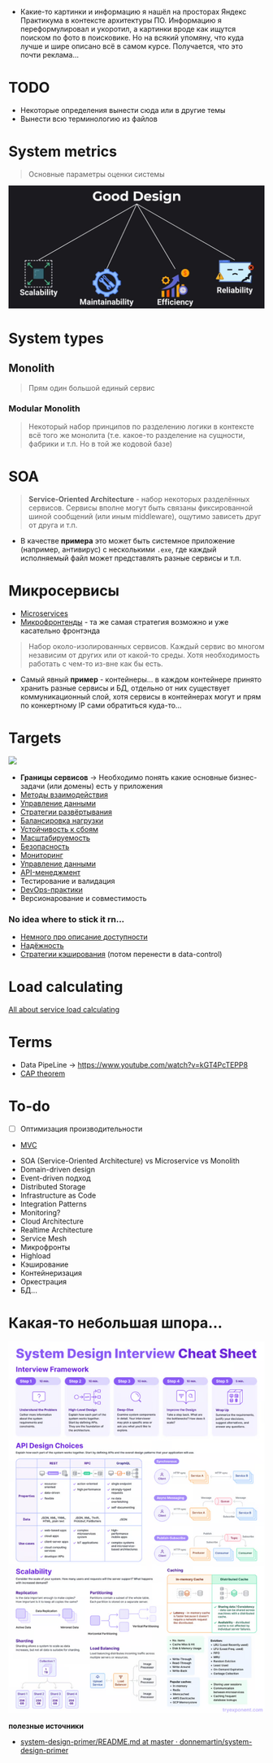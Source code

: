 * Какие-то картинки и информацию я нашёл на просторах Яндекс Практикума в контексте архитектуры ПО. 
  Информацию я переформулировал и укоротил, а картинки вроде как ищутся поиском по фото в поисковике. 
  Но на всякий упомяну, что куда лучше и шире описано всё в самом курсе. 
  Получается, что это почти реклама...
# TODO
* Некоторые определения вынести сюда или в другие темы
* Вынести всю терминологию из файлов
# System metrics
> Основные параметры оценки системы

![Pasted image 20241026133425](resources/image-storage/Pasted%20image%2020241026133425.png)
# System types
## Monolith
> Прям один большой единый сервис
### Modular Monolith
> Некоторый набор принципов по разделению логики в контексте всё того же монолита (т.е. какое-то разделение на сущности, фабрики и т.п. Но в той же кодовой базе)
# SOA 
> **Service-Oriented Architecture** - набор некоторых разделённых сервисов. Сервисы вполне могут быть связаны фиксированной шиной сообщений (или иным middleware), ощутимо зависеть друг от друга и т.п.
* В качестве **примера** это может быть системное приложение (например, антивирус) с несколькими `.exe`, где каждый исполняемый файл может представлять разные сервисы и т.п.
# Микросервисы
* [Microservices](resources/microservices.md)
* [Микрофронтенды](../frontend/resources/microfronts.md) - та же самая стратегия возможно и уже касательно фронтэнда

> Набор около-изолированных сервисов. Каждый сервис во многом независим от других или от какой-то среды. Хотя необходимость работать с чем-то из-вне как бы есть.
* Самый явный **пример** - контейнеры... в каждом контейнере принято хранить разные сервисы и БД, отдельно от них существует коммуникационный слой, хотя сервисы в контейнерах могут и прям по конкертному IP сами обратиться куда-то... 

# Targets
![](image-storage/14_printsipov_raboty_s_mikroservisami_2_1720695496.png)
* **Границы сервисов** -> Необходимо понять какие основные бизнес-задачи (или домены) есть у приложения
* [Методы взаимодействия](resources/comunication.md)
* [Управление данными](resources/data-control)
* [Стратегии развёртывания](resources/deploy-strategy.md)
* [Балансировка нагрузки](resources/load-balancer.md)
* [Устойчивость к сбоям](resources/resilience.md)
* [Масштабируемость](resources/scalability.md)
* [Безопасность](resources/security.md)
* [Мониторинг](resources/monitoring.md)
* [Управление данными](resources/data-control.md)
* [API-менеджмент](resources/api-management.md)
* Тестирование и валидация
* [DevOps-практики](resources/devops.md)
* Версионарование и совместимость
### No idea where to stick it rn...
* [Немного про описание доступности](resources/availability.md)
* [Надёжность](resources/realiability.md)
* [Стратегии кэширования](resources/cache.md) (потом перенести в data-control)
# Load calculating
[All about service load calculating](resources/load-calculating.md)
# Terms
* Data PipeLine -> https://www.youtube.com/watch?v=kGT4PcTEPP8
* [CAP theorem](resources/cap-theorem.md)

# To-do
- [ ]  Оптимизация производительности
* [MVC](resources/mvc.md)

- SOA (Service-Oriented Architecture) vs Microservice vs Monolith
- Domain-driven design
- Event-driven подход
- Distributed Storage
- Infrastructure as Code
- Integration Patterns
- Monitoring?
- Cloud Architecture
- Realtime Architecture
- Service Mesh
- Микрофронты
- Highload
- Кэширование
- Контейнеризация
- Оркестрация
- БД...

# Какая-то небольшая шпора...
![Untitled](resources/image-storage/Untitled.png)

**полезные источники**
* [system-design-primer/README.md at master · donnemartin/system-design-primer](https://github.com/donnemartin/system-design-primer/blob/master/README.md#appendix)